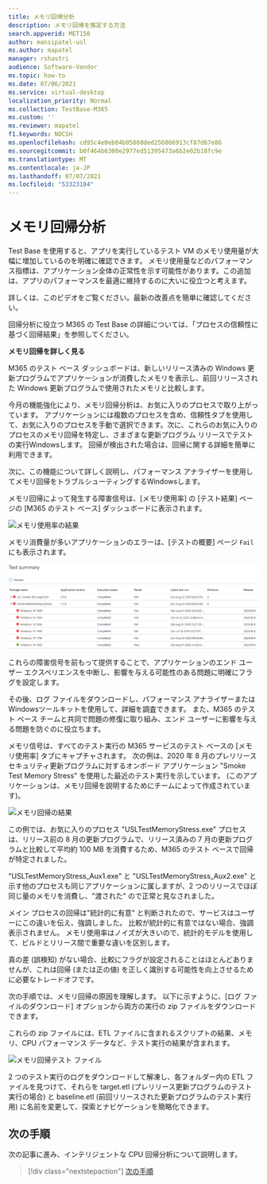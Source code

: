 ```yaml
---
title: メモリ回帰分析
description: メモリ回帰を推定する方法
search.appverid: MET150
author: mansipatel-usl
ms.author: mapatel
manager: rshastri
audience: Software-Vendor
ms.topic: how-to
ms.date: 07/06/2021
ms.service: virtual-desktop
localization_priority: Normal
ms.collection: TestBase-M365
ms.custom: ''
ms.reviewer: mapatel
f1.keywords: NOCSH
ms.openlocfilehash: cd95c4e0eb04b05860ded256066913cf87d67e86
ms.sourcegitcommit: b0f464b6300e2977ed51395473a6b2e02b18fc9e
ms.translationtype: MT
ms.contentlocale: ja-JP
ms.lasthandoff: 07/07/2021
ms.locfileid: "53323104"
---
```

# <a name="memory-regression-analysis"></a>メモリ回帰分析

Test Base を使用すると、アプリを実行しているテスト VM のメモリ使用量が大幅に増加しているのを明確に確認できます。 メモリ使用量などのパフォーマンス指標は、アプリケーション全体の正常性を示す可能性があります。この追加は、アプリのパフォーマンスを最適に維持するのに大いに役立つと考えます。

詳しくは、このビデオをご覧ください。最新の改善点を簡単に確認してください。 

回帰分析に役立つ M365 の Test Base の詳細については、「プロセスの信頼性に基づく回帰結果」を参照してください。

<b>メモリ回帰を詳しく見る</b>

M365 のテスト ベース ダッシュボードは、新しいリリース済みの Windows 更新プログラムでアプリケーションが消費したメモリを表示し、前回リリースされた Windows 更新プログラムで使用されたメモリと比較します。 

今月の機能強化により、メモリ回帰分析は、お気に入りのプロセスで取り上がっています。 アプリケーションには複数のプロセスを含め、信頼性タブを使用して、お気に入りのプロセスを手動で選択できます。次に、これらのお気に入りのプロセスのメモリ回帰を特定し、さまざまな更新プログラム リリースでテストの実行Windowsします。 回帰が検出された場合は、回帰に関する詳細を簡単に利用できます。

次に、この機能について詳しく説明し、パフォーマンス アナライザーを使用してメモリ回帰をトラブルシューティングするWindowsします。

メモリ回帰によって発生する障害信号は、[メモリ使用率] の [テスト結果] ページの [M365 のテスト ベース] ダッシュボードに表示されます。

![メモリ使用率の結果](Media/01_memory-utilization-results.png)


メモリ消費量が多いアプリケーションのエラーは、[テストの概要] ページ ```Fail``` にも表示されます。

![テストの概要の結果](Media/02_test-summary.png)

これらの障害信号を前もって提供することで、アプリケーションのエンド ユーザー エクスペリエンスを中断し、影響を与える可能性のある問題に明確にフラグを設定します。 

その後、ログ ファイルをダウンロードし、パフォーマンス アナライザーまたはWindowsツールキットを使用して、詳細を調査できます。 また、M365 のテスト ベース チームと共同で問題の修復に取り組み、エンド ユーザーに影響を与える問題を防ぐのに役立ちます。

メモリ信号は、すべてのテスト実行の M365 サービスのテスト ベースの [メモリ使用率] タブにキャプチャされます。 次の例は、2020 年 8 月のプレリリースセキュリティ更新プログラムに対するオンボード アプリケーション "Smoke Test Memory Stress" を使用した最近のテスト実行を示しています。 (このアプリケーションは、メモリ回帰を説明するためにチームによって作成されています)。

![メモリ回帰の結果](Media/03_memory-regression%20comparison.png)

この例では、お気に入りのプロセス "USLTestMemoryStress.exe" プロセスは、リリース前の 8 月の更新プログラムで、リリース済みの 7 月の更新プログラムと比較して平均約 100 MB を消費するため、M365 のテスト ベースで回帰が特定されました。 

"USLTestMemoryStress_Aux1.exe" と "USLTestMemoryStress_Aux2.exe" と示す他のプロセスも同じアプリケーションに属しますが、2 つのリリースでほぼ同じ量のメモリを消費し、"渡された" ので正常と見なされました。

メイン プロセスの回帰は"統計的に有意" と判断されたので、サービスはユーザーにこの違いを伝え、強調しました。 比較が統計的に有意ではない場合、強調表示されません。 メモリ使用率はノイズが大きいので、統計的モデルを使用して、ビルドとリリース間で重要な違いを区別します。 

真の差 (誤検知) がない場合、比較にフラグが設定されることはほとんどありませんが、これは回帰 (または正の値) を正しく識別する可能性を向上させるために必要なトレードオフです。

次の手順では、メモリ回帰の原因を理解します。 以下に示すように、[ログ ファイルのダウンロード] オプションから両方の実行の zip ファイルをダウンロードできます。 

これらの zip ファイルには、ETL ファイルに含まれるスクリプトの結果、メモリ、CPU パフォーマンス データなど、テスト実行の結果が含まれます。

![メモリ回帰テスト ファイル](Media/04_memory-regression-test-files.png)

2 つのテスト実行のログをダウンロードして解凍し、各フォルダー内の ETL ファイルを見つけて、それらを target.etl (プレリリース更新プログラムのテスト実行の場合) と baseline.etl (前回リリースされた更新プログラムのテスト実行用) に名前を変更して、探索とナビゲーションを簡略化できます。
 
## <a name="next-steps"></a>次の手順

次の記事に進み、インテリジェントな CPU 回帰分析について説明します。
> [!div class="nextstepaction"]
> [次の手順](cpu.md)

<!---
Add button for next page
-->
